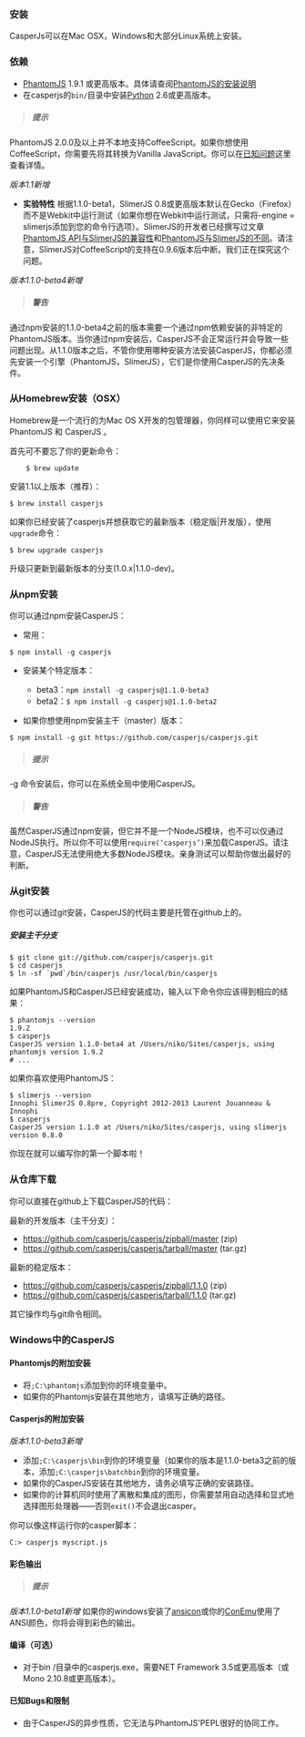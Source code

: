 ### 安装
CasperJs可以在Mac OSX，Windows和大部分Linux系统上安装。

### 依赖
* [PhantomJS](phantomjs.org) 1.9.1 或更高版本。具体请查阅[PhantomJS的安装说明](phantomjs.org/download.html)
* 在casperjs的`bin/`目录中安装[Python](python.org) 2.6或更高版本。

> ##### 提示
PhantomJS 2.0.0及以上并不本地支持CoffeeScript。如果你想使用CoffeeScript，你需要先将其转换为Vanilla JavaScript。你可以在[已知问题](http://docs.casperjs.org/en/latest/known_issues.html#known-issues)这里查看详情。

*版本1.1新增*
* **实验特性** 根据1.1.0-beta1，SlimerJS 0.8或更高版本默认在Gecko（Firefox）而不是Webkit中运行测试（如果你想在Webkit中运行测试，只需将-engine = slimerjs添加到您的命令行选项）。SlimerJS的开发者已经撰写过文章[PhantomJS API与SlimerJS的兼容性](https://github.com/laurentj/slimerjs/blob/master/API_COMPAT.md)和[PhantomJS与SlimerJS的不同](https://docs.slimerjs.org/current/differences-with-phantomjs.html)。请注意，SlimerJS对CoffeeScript的支持在0.9.6版本后中断。我们正在探究这个问题。

*版本1.1.0-beta4新增*
> ##### 警告
通过npm安装的1.1.0-beta4之前的版本需要一个通过npm依赖安装的非特定的PhantomJS版本。当你通过npm安装后，CasperJS不会正常运行并会导致一些问题出现。从1.1.0版本之后，不管你使用哪种安装方法安装CasperJS，你都必须先安装一个引擎（PhantomJS，SlimerJS），它们是你使用CasperJS的先决条件。

### 从Homebrew安装（OSX）
Homebrew是一个流行的为Mac OS X开发的包管理器，你同样可以使用它来安装PhantomJS 和 CasperJS 。

首先可不要忘了你的更新命令：
```
    $ brew update
```
安装1.1以上版本（推荐）：
```
$ brew install casperjs
```
如果你已经安装了casperjs并想获取它的最新版本（稳定版|开发版），使用`upgrade`命令：
```
$ brew upgrade casperjs
```
升级只更新到最新版本的分支(1.0.x|1.1.0-dev)。

### 从npm安装
你可以通过npm安装CasperJS：
- 常用：
```
$ npm install -g casperjs
```

- 安装某个特定版本：
    * beta3：`npm install -g casperjs@1.1.0-beta3`
    * beta2：`$ npm install -g casperjs@1.1.0-beta2`

- 如果你想使用npm安装主干（master）版本：
```
$ npm install -g git https://github.com/casperjs/casperjs.git
```

> ##### 提示
-g 命令安装后，你可以在系统全局中使用CasperJS。


> ##### 警告
虽然CasperJS通过npm安装，但它并不是一个NodeJS模块，也不可以仅通过NodeJS执行。所以你不可以使用`require(‘casperjs’)`来加载CasperJS。请注意，CasperJS无法使用绝大多数NodeJS模块。亲身测试可以帮助你做出最好的判断。

### 从git安装
你也可以通过git安装，CasperJS的代码主要是托管在github上的。
##### 安装主干分支
```
$ git clone git://github.com/casperjs/casperjs.git
$ cd casperjs
$ ln -sf `pwd`/bin/casperjs /usr/local/bin/casperjs
```

如果PhantomJS和CasperJS已经安装成功，输入以下命令你应该得到相应的结果：
```
$ phantomjs --version
1.9.2
$ casperjs
CasperJS version 1.1.0-beta4 at /Users/niko/Sites/casperjs, using phantomjs version 1.9.2
# ...
```
如果你喜欢使用PhantomJS：
```
$ slimerjs --version
Innophi SlimerJS 0.8pre, Copyright 2012-2013 Laurent Jouanneau & Innophi
$ casperjs
CasperJS version 1.1.0 at /Users/niko/Sites/casperjs, using slimerjs version 0.8.0
```
你现在就可以编写你的第一个脚本啦！

### 从仓库下载
你可以直接在github上下载CasperJS的代码：

最新的开发版本（主干分支）：
- https://github.com/casperjs/casperjs/zipball/master (zip)
- https://github.com/casperjs/casperjs/tarball/master (tar.gz)

最新的稳定版本：
- https://github.com/casperjs/casperjs/zipball/1.1.0 (zip)
- https://github.com/casperjs/casperjs/tarball/1.1.0 (tar.gz)

其它操作均与git命令相同。

### Windows中的CasperJS
#### Phantomjs的附加安装
- 将`;C:\phantomjs`添加到你的环境变量中。
- 如果你的Phantomjs安装在其他地方，请填写正确的路径。

#### Casperjs的附加安装
*版本1.1.0-beta3新增*
- 添加`;C:\casperjs\bin`到你的环境变量（如果你的版本是1.1.0-beta3之前的版本，添加`;C:\casperjs\batchbin`到你的环境变量。
- 如果你的CasperJS安装在其他地方，请务必填写正确的安装路径。
- 如果你的计算机同时使用了离散和集成的图形，你需要禁用自动选择和显式地选择图形处理器——否则`exit()`不会退出casper。

你可以像这样运行你的casper脚本：
```
C:> casperjs myscript.js
```

#### 彩色输出
> ##### 提示
*版本1.1.0-beta1新增*
如果你的windows安装了[ansicon](https://github.com/adoxa/ansicon)或你的[ConEmu](https://conemu.github.io/)使用了ANSI颜色，你将会得到彩色的输出。

#### 编译（可选）
- 对于bin /目录中的casperjs.exe，需要NET Framework 3.5或更高版本（或Mono 2.10.8或更高版本）。

#### 已知Bugs和限制
- 由于CasperJS的异步性质，它无法与PhantomJS'PEPL很好的协同工作。
